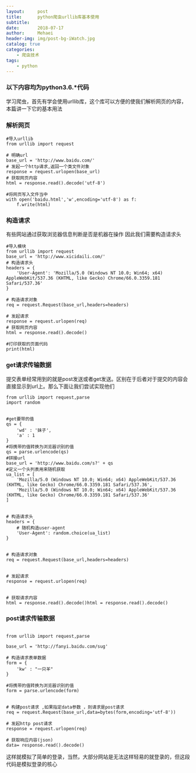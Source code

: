 ```yaml
---
layout:     post
title:      python爬虫urllib库基本使用
subtitle:   
date:       2018-07-17
author:     Mehaei
header-img: img/post-bg-iWatch.jpg
catalog: true
categories:
    - 爬虫技术
tags:
    - python
---
```

### 以下内容均为python3.6.*代码

学习爬虫，首先有学会使用urllib库，这个库可以方便的使我们解析网页的内容，本篇讲一下它的基本用法

### <a name="t1"></a>解析网页

```
#导入urllib
from urllib import request
 
# 明确url
base_url = 'http://www.baidu.com/'
# 发起一个http请求,返回一个类文件对象
response = request.urlopen(base_url)
# 获取网页内容
html = response.read().decode('utf-8')
 
#将网页写入文件当中
with open('baidu.html','w',encoding='utf-8') as f:
    f.write(html)
```

### 构造请求

有些网站通过获取浏览器信息判断是否是机器在操作 因此我们需要构造请求头

```
#导入模块
from urllib import request
base_url = 'http://www.xicidaili.com/'
# 构造请求头
headers = {
    'User-Agent': 'Mozilla/5.0 (Windows NT 10.0; Win64; x64) AppleWebKit/537.36 (KHTML, like Gecko) Chrome/66.0.3359.181 Safari/537.36'
}
 
# 构造请求对象
req = request.Request(base_url,headers=headers)
 
# 发起请求
response = request.urlopen(req)
# 获取网页内容
html = response.read().decode()
 
#打印获取的页面代码
print(html)
```

### get请求传输数据

提交表单经常用到的就是post发送或者get发送。区别在于后者对于提交的内容会直接显示到url上。那么下面让我们尝试实现他们

```
from urllib import request,parse
import random
 
 
#get要带的值
qs = {
    'wd' : '妹子',
    'a' : 1
}
#将携带的值转换为浏览器识别的值
qs = parse.urlencode(qs)
#拼接url
base_url = 'http://www.baidu.com/s?' + qs
#定义一个头列表用来随机获取
ua_list = [
    'Mozilla/5.0 (Windows NT 10.0; Win64; x64) AppleWebKit/537.36 (KHTML, like Gecko) Chrome/66.0.3359.181 Safari/537.36',
    'Mozilla/5.0 (Windows NT 10.0; Win64; x64) AppleWebKit/537.36 (KHTML, like Gecko) Chrome/66.0.3359.181 Safari/537.36'
]
 
 
# 构造请求头
headers = {
    # 随机构造user-agent
    'User-Agent': random.choice(ua_list)
}
 
 
# 构造请求对象
req = request.Request(base_url,headers=headers)
 
 
# 发起请求
response = request.urlopen(req)
 
 
# 获取请求内容
html = response.read().decode()html = response.read().decode()
```

### post请求传输数据

```
 
from urllib import request,parse
            
base_url = 'http://fanyi.baidu.com/sug'
 
# 构造请求表单数据
form = {
    'kw' : "一只羊"
}
 
#将携带的值转换为浏览器识别的值    
form = parse.urlencode(form)
 
 
# 构建post请求 ,如果指定data参数 ，则请求是post请求
req = request.Request(base_url,data=bytes(form,encoding='utf-8'))
 
# 发起http post请求
response = request.urlopen(req)
 
# 获取响应内容(json)
data= response.read().decode()
```

这样就模拟了简单的登录，当然，大部分网站是无法这样轻易的就登录的，但这段代码是模拟登录的核心
